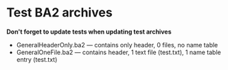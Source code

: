 # Test BA2 archives

**Don't forget to update tests when updating test archives** 

* GeneralHeaderOnly.ba2 — contains only header, 0 files, no name table
* GeneralOneFile.ba2 — contains header, 1 text file (test.txt), 1 name table entry (test.txt)